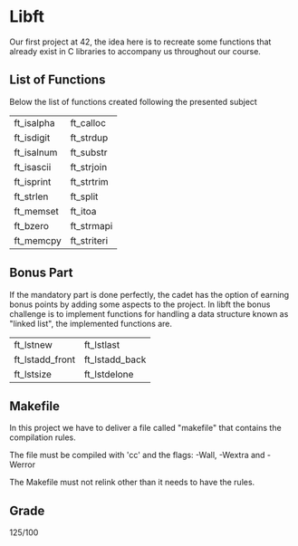 
# Libft


Our first project at 42, the idea here is to recreate some functions that already exist in C libraries to accompany us throughout our course.


## List of Functions

Below the list of functions created following the presented subject

|                   |                    |
| ----------------- | ------------------|
| ft_isalpha       |  ft_calloc        |ft_toupper        |ft_memmove       |
| ft_isdigit       |   ft_strdup        |ft_tolower         |ft_putchar_fd         |
| ft_isalnum       |   ft_substr        |ft_atoi         |ft_putstr_fd          |
| ft_isascii       |  ft_strjoin        |ft_strnstr        |ft_strlcpy         |
|ft_isprint       |  ft_strtrim        |ft_strchr         |ft_strlcat        |
| ft_strlen       |  ft_split        |ft_strrchr       |ft_putendl_fd       |
| ft_memset       |  ft_itoa        |ft_memcmp        |ft_putnbr_fd         |
| ft_bzero        |  ft_strmapi        |ft_strncmp         |ft_putendl_fd      |
| ft_memcpy        |  ft_striteri        |ft_memchr       |

## Bonus Part

If the mandatory part is done perfectly, the cadet has the option of earning bonus points by adding some aspects to the project.
In libft the bonus challenge is to implement functions for handling a data structure known as "linked list", the implemented functions are.

|                   |                    |
| ----------------- | ------------------|
| ft_lstnew       |  ft_lstlast        |ft_lstclear        |
| ft_lstadd_front       |   ft_lstadd_back        |ft_lstiter         |
| ft_lstsize       |   ft_lstdelone        |ft_lstmap         |


## Makefile


In this project we have to deliver a file called "makefile" that contains the compilation rules.

The file must be compiled with 'cc' and the flags: -Wall, -Wextra and -Werror

The Makefile must not relink other than it needs to have the rules.

## Grade
125/100
